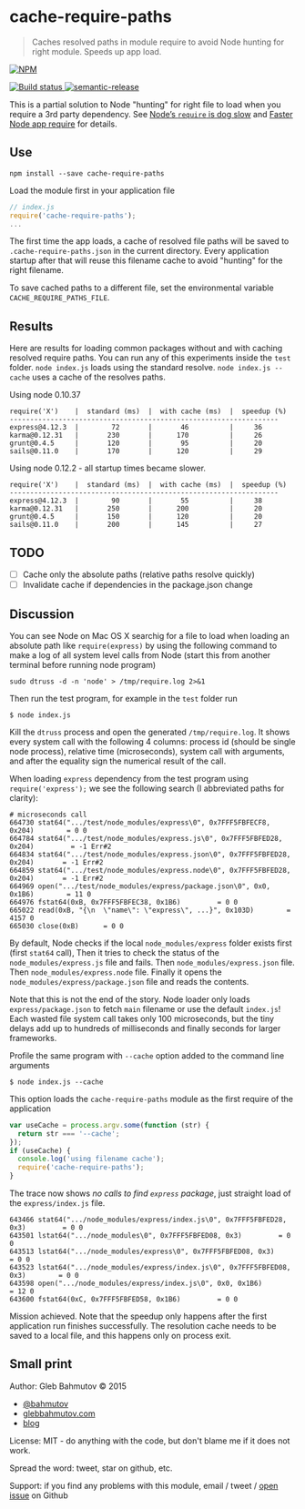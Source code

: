 # cache-require-paths

> Caches resolved paths in module require to avoid Node hunting for right module. Speeds up app load.

[![NPM][cache-require-paths-icon] ][cache-require-paths-url]

[![Build status][cache-require-paths-ci-image] ][cache-require-paths-ci-url]
[![semantic-release][semantic-image] ][semantic-url]

[cache-require-paths-icon]: https://nodei.co/npm/cache-require-paths.png?downloads=true
[cache-require-paths-url]: https://npmjs.org/package/cache-require-paths
[cache-require-paths-ci-image]: https://travis-ci.org/bahmutov/cache-require-paths.png?branch=master
[cache-require-paths-ci-url]: https://travis-ci.org/bahmutov/cache-require-paths
[semantic-image]: https://img.shields.io/badge/%20%20%F0%9F%93%A6%F0%9F%9A%80-semantic--release-e10079.svg
[semantic-url]: https://github.com/semantic-release/semantic-release

This is a partial solution to Node "hunting" for right file to load when you require a 3rd party
dependency. See [Node’s `require` is dog slow](https://kev.inburke.com/kevin/node-require-is-dog-slow/) 
and [Faster Node app require](http://glebbahmutov.com/blog/faster-node-app-require/) for details.

## Use

    npm install --save cache-require-paths

Load the module first in your application file

```js
// index.js
require('cache-require-paths');
...
```

The first time the app loads, a cache of resolved file paths will be saved to `.cache-require-paths.json`
in the current directory.  Every application startup after that will reuse this filename cache to avoid
"hunting" for the right filename.

To save cached paths to a different file, set the environmental variable `CACHE_REQUIRE_PATHS_FILE`.

## Results

Here are results for loading common packages without and with caching resolved require paths.
You can run any of this experiments inside the `test` folder. `node index.js` loads
using the standard resolve. `node index.js --cache` uses a cache of the resolves paths.

Using node 0.10.37

    require('X')    |  standard (ms)  |  with cache (ms)  |  speedup (%)
    ------------------------------------------------------------------
    express@4.12.3  |        72       |       46          |     36
    karma@0.12.31   |       230       |      170          |     26
    grunt@0.4.5     |       120       |       95          |     20
    sails@0.11.0    |       170       |      120          |     29

Using node 0.12.2 - all startup times became slower.

    require('X')    |  standard (ms)  |  with cache (ms)  |  speedup (%)
    ------------------------------------------------------------------
    express@4.12.3  |        90       |       55          |     38
    karma@0.12.31   |       250       |      200          |     20
    grunt@0.4.5     |       150       |      120          |     20
    sails@0.11.0    |       200       |      145          |     27

## TODO

- [ ] Cache only the absolute paths (relative paths resolve quickly)
- [ ] Invalidate cache if dependencies in the package.json change

## Discussion

You can see Node on Mac OS X searchig for a file to load when loading an absolute path
like `require(express)` by using the following command to make a log of all system level
calls from Node (start this from another terminal before running node program)

    sudo dtruss -d -n 'node' > /tmp/require.log 2>&1

Then run the test program, for example in the `test` folder run

    $ node index.js

Kill the `dtruss` process and open the generated `/tmp/require.log`. It shows every system call
with the following 4 columns: process id (should be single node process), relative time (microseconds),
system call with arguments, and after the equality sign the numerical result of the call.

When loading `express` dependency from the test program using `require('express');` we see
the following search (I abbreviated paths for clarity):

    # microseconds call
    664730 stat64(".../test/node_modules/express\0", 0x7FFF5FBFECF8, 0x204)        = 0 0
    664784 stat64(".../test/node_modules/express.js\0", 0x7FFF5FBFED28, 0x204)         = -1 Err#2
    664834 stat64(".../test/node_modules/express.json\0", 0x7FFF5FBFED28, 0x204)       = -1 Err#2
    664859 stat64(".../test/node_modules/express.node\0", 0x7FFF5FBFED28, 0x204)       = -1 Err#2
    664969 open(".../test/node_modules/express/package.json\0", 0x0, 0x1B6)        = 11 0
    664976 fstat64(0xB, 0x7FFF5FBFEC38, 0x1B6)         = 0 0
    665022 read(0xB, "{\n  \"name\": \"express\", ...}", 0x103D)        = 4157 0
    665030 close(0xB)      = 0 0

By default, Node checks if the local `node_modules/express` folder exists first (first `stat64` call),
Then it tries to check the status of the `node_modules/express.js` file and fails. 
Then `node_modules/express.json` file. Then `node_modules/express.node` file. Finally it opens
the `node_modules/express/package.json` file and reads the contents. 

Note that this is not the end of the story. Node loader only loads `express/package.json` to fetch
`main` filename or use the default `index.js`! Each wasted file system call takes only 100 microseconds,
but the tiny delays add up to hundreds of milliseconds and finally seconds for larger frameworks.

Profile the same program with `--cache` option added to the command line arguments

    $ node index.js --cache

This option loads the `cache-require-paths` module as the first require of the application

```js
var useCache = process.argv.some(function (str) {
  return str === '--cache';
});
if (useCache) {
  console.log('using filename cache');
  require('cache-require-paths');
}
```

The trace now shows *no calls to find `express` package*, just straight load of the `express/index.js` file.

    643466 stat64(".../node_modules/express/index.js\0", 0x7FFF5FBFED28, 0x3)         = 0 0
    643501 lstat64(".../node_modules\0", 0x7FFF5FBFED08, 0x3)         = 0 0
    643513 lstat64(".../node_modules/express\0", 0x7FFF5FBFED08, 0x3)         = 0 0
    643523 lstat64(".../node_modules/express/index.js\0", 0x7FFF5FBFED08, 0x3)        = 0 0
    643598 open(".../node_modules/express/index.js\0", 0x0, 0x1B6)        = 12 0
    643600 fstat64(0xC, 0x7FFF5FBFED58, 0x1B6)         = 0 0

Mission achieved. Note that the speedup only happens after the first application run finishes successfully.
The resolution cache needs to be saved to a local file, and this happens only on process exit.

## Small print

Author: Gleb Bahmutov &copy; 2015

* [@bahmutov](https://twitter.com/bahmutov)
* [glebbahmutov.com](http://glebbahmutov.com)
* [blog](http://glebbahmutov.com/blog)

License: MIT - do anything with the code, but don't blame me if it does not work.

Spread the word: tweet, star on github, etc.

Support: if you find any problems with this module, email / tweet /
[open issue](https://github.com/bahmutov/cache-require-paths/issues) on Github
